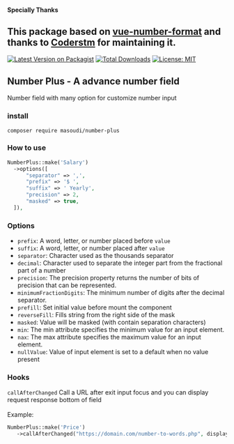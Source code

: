 #### Specially Thanks

This package based on [vue-number-format](https://github.com/coders-tm/vue-number-format)
and thanks to [Coderstm](https://github.com/coders-tm) for maintaining it.
---

[![Latest Version on Packagist](https://img.shields.io/packagist/v/masoudi/number-plus.svg?style=flat)](https://packagist.org/packages/masoudi/number-plus)
[![Total Downloads](https://img.shields.io/packagist/dt/masoudi/number-plus.svg?style=flat)](https://packagist.org/packages/masoudi/number-plus)
[![License: MIT](https://img.shields.io/badge/License-MIT-blue.svg?style=flat)](https://opensource.org/licenses/MIT)

## Number Plus - A advance number field

Number field with many option for customize number input

### install

```shell
composer require masoudi/number-plus
```

### How to use

```php
NumberPlus::make('Salary')
  ->options([
      "separator" => ',',
      "prefix" => '$ ',
      "suffix" => ' Yearly',
      "precision" => 2,
      "masked" => true,
  ]),
```

### Options

- `prefix`: A word, letter, or number placed before `value`
- `suffix`: A word, letter, or number placed after `value`
- `separator`: Character used as the thousands separator
- `decimal`: Character used to separate the integer part from the fractional part of a number
- `precision`: The precision property returns the number of bits of precision that can be represented.
- `minimumFractionDigits`: The minimum number of digits after the decimal separator.
- `prefill`: Set initial value before mount the component
- `reverseFill`: Fills string from the right side of the mask
- `masked`: Value will be masked (with contain separation characters)
- `min`: The min attribute specifies the minimum value for an input element.
- `nax`: The max attribute specifies the maximum value for an input element.
- `nullValue`: Value of input element is set to a default when no value present

### Hooks

`callAfterChanged`
Call a URL after exit input focus and you can display request response bottom of field
<br>
<br>
Example:

  ```php
NumberPlus::make('Price')
     ->callAfterChanged("https://domain.com/number-to-words.php", displayResponse: true),
  ```

<br>
<br>
<br>